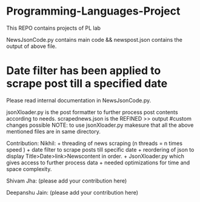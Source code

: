 # Programming-Languages-Project
This REPO contains projects of PL lab

NewsJsonCode.py contains main code &&
newspost.json contains the output of above file.
# Date filter has been applied to scrape post till a specified date
Please read internal documentation in NewsJsonCode.py.

jsonXloader.py is the post formatter to further process post contents according to needs.
scrapednews.json is the REFINED >> output #custom changes possible
NOTE: to use jsonXloader.py makesure that all the above mentioned files are in same directory.

Contribution:
  Nikhil: 
    + threading of news scraping (n threads = n times speed )
    + date filter to scrape posts till specific date
    + reordering of json to display Title>Date>link>Newscontent in order.
    + JsonXloader.py which gives access to further process data
    + needed optimizations for time and space complexity.
    
  Shivam Jha: 
    (please add your contribution here)
    
  Deepanshu Jain: 
    (please add your contribution here)

    
